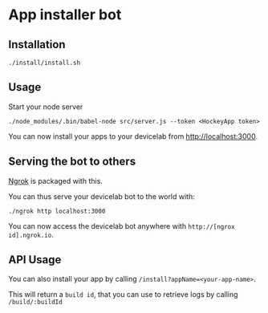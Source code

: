 # App installer bot

## Installation

```
./install/install.sh
```

## Usage

Start your node server
```
./node_modules/.bin/babel-node src/server.js --token <HockeyApp token>
```

You can now install your apps to your devicelab from [http://localhost:3000](http://localhost:3000).

## Serving the bot to others

[Ngrok](https://ngrok.com/) is packaged with this.

You can thus serve your devicelab bot to the world with:
```
./ngrok http localhost:3000
```

You can now access the devicelab bot anywhere with `http://[ngrox id].ngrok.io`.

## API Usage

You can also install your app by calling `/install?appName=<your-app-name>`.

This will return a `build id`, that you can use to retrieve logs by calling `/build/:buildId`
